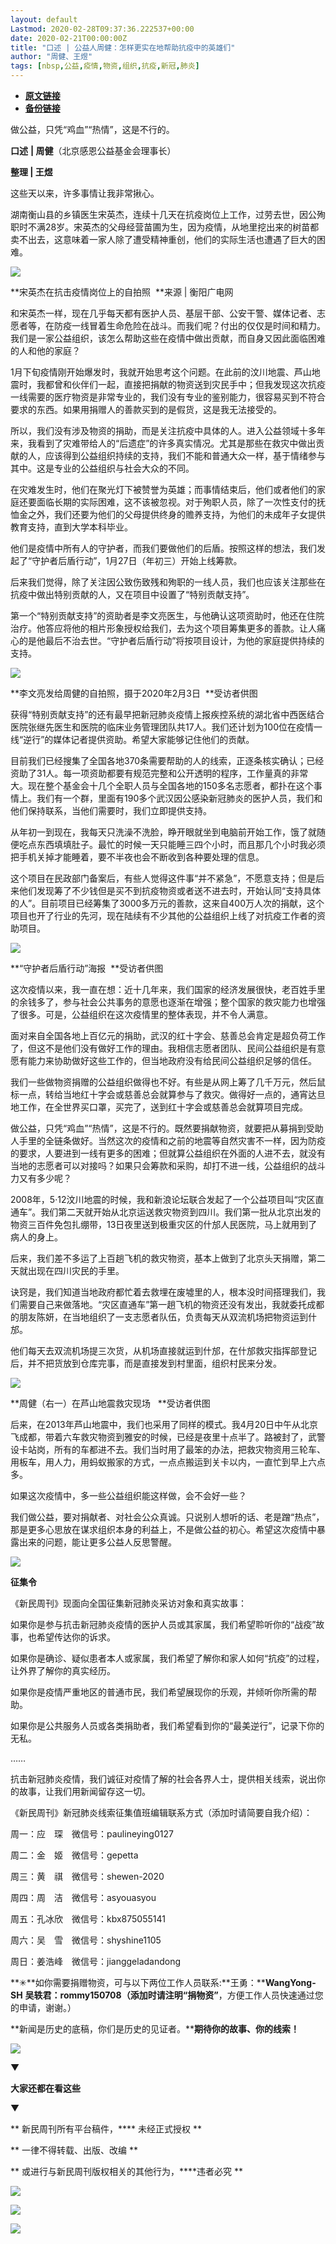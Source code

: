 ```yaml
---
layout: default
Lastmod: 2020-02-28T09:37:36.222537+00:00
date: 2020-02-21T00:00:00Z
title: "口述 | 公益人周健：怎样更实在地帮助抗疫中的英雄们"
author: "周健、王煜"
tags: [nbsp,公益,疫情,物资,组织,抗疫,新冠,肺炎]
---
```


* [**原文链接**](http://mp.weixin.qq.com/s?__biz=MTUzMDQzNjMwMQ==&amp;mid=2652825663&amp;idx=2&amp;sn=f209bcb1b16cc3c2f9c190bb0d22f186&amp;chksm=68ed259d5f9aac8b7e232333a2a17e197324bc1d785886a952282b362fa19257254a82df2bc9#rd)
* [**备份链接**](http://archive.ph/QRhOC)


  

  

  

  

做公益，只凭“鸡血”“热情”，这是不行的。

  

  

  

  

**口述** **| 周健**（北京感恩公益基金会理事长）

**整理 | 王煜**

  

这些天以来，许多事情让我非常揪心。

湖南衡山县的乡镇医生宋英杰，连续十几天在抗疫岗位上工作，过劳去世，因公殉职时不满28岁。宋英杰的父母经营苗圃为生，因为疫情，从地里挖出来的树苗都卖不出去，这意味着一家人除了遭受精神重创，他们的实际生活也遭遇了巨大的困难。

![](/images/post/5db50854356142a074d787c6ace9735a.jpg)

**宋英杰在抗击疫情岗位上的自拍照  **来源 | 衡阳广电网  

和宋英杰一样，现在几乎每天都有医护人员、基层干部、公安干警、媒体记者、志愿者等，在防疫一线冒着生命危险在战斗。而我们呢？付出的仅仅是时间和精力。我们是一家公益组织，该怎么帮助这些在疫情中做出贡献，而自身又因此面临困难的人和他的家庭？

1月下旬疫情刚开始爆发时，我就开始思考这个问题。在此前的汶川地震、芦山地震时，我都曾和伙伴们一起，直接把捐献的物资送到灾民手中；但我发现这次抗疫一线需要的医疗物资是非常专业的，我们没有专业的鉴别能力，很容易买到不符合要求的东西。如果用捐赠人的善款买到的是假货，这是我无法接受的。

所以，我们没有涉及物资的捐助，而是关注抗疫中具体的人。进入公益领域十多年来，我看到了灾难带给人的“后遗症”的许多真实情况。尤其是那些在救灾中做出贡献的人，应该得到公益组织持续的支持，我们不能和普通大众一样，基于情绪参与其中。这是专业的公益组织与社会大众的不同。

在灾难发生时，他们在聚光灯下被赞誉为英雄；而事情结束后，他们或者他们的家庭还要面临长期的实际困难，这不该被忽视。对于殉职人员，除了一次性支付的抚恤金之外，我们还要为他们的父母提供终身的赡养支持，为他们的未成年子女提供教育支持，直到大学本科毕业。

他们是疫情中所有人的守护者，而我们要做他们的后盾。按照这样的想法，我们发起了“守护者后盾行动”，1月27日（年初三）开始上线筹款。

后来我们觉得，除了关注因公致伤致残和殉职的一线人员，我们也应该关注那些在抗疫中做出特别贡献的人，又在项目中设置了“特别贡献支持”。

第一个“特别贡献支持”的资助者是李文亮医生，与他确认这项资助时，他还在住院治疗。他答应将他的相片形象授权给我们，去为这个项目筹集更多的善款。让人痛心的是他最后不治去世。“守护者后盾行动”将按项目设计，为他的家庭提供持续的支持。

![](/images/post/e0d53f32d42ddcf7e1e0950a25c92c6b.jpg)

**李文亮发给周健的自拍照，摄于2020年2月3日  **受访者供图  

获得“特别贡献支持”的还有最早把新冠肺炎疫情上报疾控系统的湖北省中西医结合医院张继先医生和医院的临床业务管理团队共17人。我们还计划为100位在疫情一线“逆行”的媒体记者提供资助。希望大家能够记住他们的贡献。

目前我们已经搜集了全国各地370条需要帮助的人的线索，正逐条核实确认；已经资助了31人。每一项资助都要有规范完整和公开透明的程序，工作量真的非常大。现在整个基金会十几个全职人员与全国各地的150多名志愿者，都扑在这个事情上。我们有一个群，里面有190多个武汉因公感染新冠肺炎的医护人员，我们和他们保持联系，当他们需要时，我们立即提供支持。

从年初一到现在，我每天只洗澡不洗脸，睁开眼就坐到电脑前开始工作，饿了就随便吃点东西填填肚子。最忙的时候一天只能睡三四个小时，而且那几个小时我必须把手机关掉才能睡着，要不半夜也会不断收到各种要处理的信息。

这个项目在民政部门备案后，有些人觉得这件事“并不紧急”，不愿意支持；但是后来他们发现筹了不少钱但是买不到抗疫物资或者送不进去时，开始认同“支持具体的人”。目前项目已经筹集了3000多万元的善款，这来自400万人次的捐献，这个项目也开了行业的先河，现在陆续有不少其他的公益组织上线了对抗疫工作者的资助项目。

![](/images/post/98a52004c8996340a64021c2d52922aa.jpg)

**“守护者后盾行动”海报  **受访者供图  

这次疫情以来，我一直在想：近十几年来，我们国家的经济发展很快，老百姓手里的余钱多了，参与社会公共事务的意愿也逐渐在增强；整个国家的救灾能力也增强了很多。可是，公益组织在这次疫情里的整体表现，并不令人满意。

面对来自全国各地上百亿元的捐助，武汉的红十字会、慈善总会肯定是超负荷工作了，但这不是他们没有做好工作的理由。我相信志愿者团队、民间公益组织是有意愿有能力来协助做好这些工作的，但当地政府没有给民间公益组织足够的信任。

我们一些做物资捐赠的公益组织做得也不好。有些是从网上筹了几千万元，然后鼠标一点，转给当地红十字会或慈善总会就算参与了救灾。做得好一点的，通宵达旦地工作，在全世界买口罩，买完了，送到红十字会或慈善总会就算项目完成。

做公益，只凭“鸡血”“热情”，这是不行的。既然要捐献物资，就要把从募捐到受助人手里的全链条做好。当然这次的疫情和之前的地震等自然灾害不一样，因为防疫的要求，人要进到一线有更多的困难；但就算公益组织在外面的人进不去，就没有当地的志愿者可以对接吗？如果只会筹款和采购，却打不进一线，公益组织的战斗力又有多少呢？

2008年，5·12汶川地震的时候，我和新浪论坛联合发起了一个公益项目叫“灾区直通车”。我们第二天就开始从北京运送救灾物资到四川。我们第一批从北京出发的物资三百件免包扎绷带，13日夜里送到极重灾区的什邡人民医院，马上就用到了病人的身上。

后来，我们差不多运了上百趟飞机的救灾物资，基本上做到了北京头天捐赠，第二天就出现在四川灾民的手里。

诀窍是，我们知道当地政府都忙着去救埋在废墟里的人，根本没时间搭理我们，我们需要自己来做落地。“灾区直通车”第一趟飞机的物资还没有发出，我就委托成都的朋友陈妍，在当地组织了一支志愿者队伍，负责每天从双流机场把物资运到什邡。

他们每天去双流机场提三次货，从机场直接就运到什邡，在什邡救灾指挥部登记后，并不把货放到仓库完事，而是直接发到村里面，组织村民来分发。

![](/images/post/065174436f59e29cc1960cbc8bc2b7c1.jpg)

**周健（右一）在芦山地震救灾现场   **受访者供图

后来，在2013年芦山地震中，我们也采用了同样的模式。我4月20日中午从北京飞成都，带着六车救灾物资到雅安的时候，已经是夜里十点半了。路被封了，武警设卡站岗，所有的车都进不去。我们当时用了最笨的办法，把救灾物资用三轮车、用板车，用人力，用蚂蚁搬家的方式，一点点搬运到关卡以内，一直忙到早上六点多。

如果这次疫情中，多一些公益组织能这样做，会不会好一些？

我们做公益，要对捐献者、对社会公众真诚。只说别人想听的话、老是蹭“热点”，那是更多心思放在谋求组织本身的利益上，不是做公益的初心。希望这次疫情中暴露出来的问题，能让更多公益人反思警醒。

![](/images/post/3397bbdf9853726ded83d37bf6ea4d7e.jpg)

**征集令**

《新民周刊》现面向全国征集新冠肺炎采访对象和真实故事：

如果你是参与抗击新冠肺炎疫情的医护人员或其家属，我们希望聆听你的“战疫”故事，也希望传达你的诉求。

如果你是确诊、疑似患者本人或家属，我们希望了解你和家人如何“抗疫”的过程，让外界了解你的真实经历。

如果你是疫情严重地区的普通市民，我们希望展现你的乐观，并倾听你所需的帮助。

如果你是公共服务人员或各类捐助者，我们希望看到你的“最美逆行”，记录下你的无私。

……

抗击新冠肺炎疫情，我们诚征对疫情了解的社会各界人士，提供相关线索，说出你的故事，让我们用新闻留存这一切。

《新民周刊》新冠肺炎线索征集值班编辑联系方式（添加时请简要自我介绍）：

周一：应　琛　微信号：paulineying0127

周二：金　姬　微信号：gepetta

周三：黄　祺　微信号：shewen-2020

周四：周　洁　微信号：asyouasyou

周五：孔冰欣　微信号：kbx875055141

周六：吴　雪　微信号：shyshine1105

周日：姜浩峰　微信号：jianggeladandong

**✳**如你需要捐赠物资，可与以下两位工作人员联系:**王勇：****WangYong-SH** **吴轶君：****rommy150708**（添加时请注明**“捐物资”**，方便工作人员快速通过您的申请，谢谢。）

**新闻是历史的底稿，你们是历史的见证者。****期待你的故事、你的线索！**

![](/images/post/1f5d8391583e261a286fb4c68551cf83.jpg)

▼

**大家还都在看这些**

▼

** 新民周刊所有平台稿件，**** 未经正式授权 **

** 一律不得转载、出版、改编 **

** 或进行与新民周刊版权相关的其他行为，****违者必究 **

![](/images/post/d8d867a5fce81eb20d7233e1ae33e2a4.jpg)

![](/images/post/949a8441df84a92e4803617fdcf15d94.jpg)

![](/images/post/972d66f0b66c828c5ff06e71af96e2e1.jpg)

